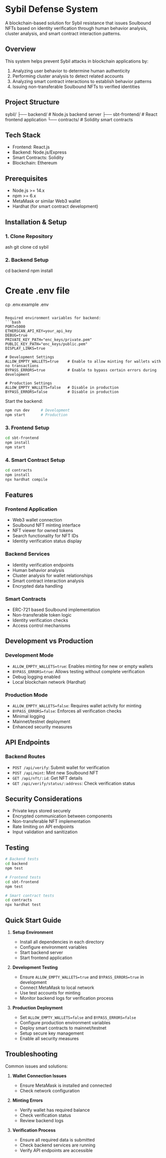 # Sybil Defense System

A blockchain-based solution for Sybil resistance that issues Soulbound NFTs based on identity verification through human behavior analysis, cluster analysis, and smart contract interaction patterns.

## Overview

This system helps prevent Sybil attacks in blockchain applications by:
1. Analyzing user behavior to determine human authenticity
2. Performing cluster analysis to detect related accounts
3. Analyzing smart contract interactions to establish behavior patterns
4. Issuing non-transferable Soulbound NFTs to verified identities

## Project Structure 
sybil/
├── backend/ # Node.js backend server
├── sbt-frontend/ # React frontend application
└── contracts/ # Solidity smart contracts

## Tech Stack
- Frontend: React.js
- Backend: Node.js/Express
- Smart Contracts: Solidity
- Blockchain: Ethereum

## Prerequisites
- Node.js >= 14.x
- npm >= 6.x
- MetaMask or similar Web3 wallet
- Hardhat (for smart contract development)

## Installation & Setup

### 1. Clone Repository
ash
git clone 
cd sybil

### 2. Backend Setup
cd backend
npm install

# Create .env file
cp .env.example .env
```

Required environment variables for backend:
```bash
PORT=5000
ETHERSCAN_API_KEY=your_api_key
DEBUG=true
PRIVATE_KEY_PATH="enc_keys/private.pem"
PUBLIC_KEY_PATH="enc_keys/public.pem"
DISPLAY_LINKS=true

# Development Settings
ALLOW_EMPTY_WALLETS=true    # Enable to allow minting for wallets with no transactions
BYPASS_ERRORS=true          # Enable to bypass certain errors during development

# Production Settings
ALLOW_EMPTY_WALLETS=false   # Disable in production
BYPASS_ERRORS=false         # Disable in production
```

Start the backend:
```bash
npm run dev     # Development
npm start       # Production
```

### 3. Frontend Setup
```bash
cd sbt-frontend
npm install
npm start
```

### 4. Smart Contract Setup
```bash
cd contracts
npm install
npx hardhat compile
```

## Features

### Frontend Application
- Web3 wallet connection
- Soulbound NFT minting interface
- NFT viewer for owned tokens
- Search functionality for NFT IDs
- Identity verification status display

### Backend Services
- Identity verification endpoints
- Human behavior analysis
- Cluster analysis for wallet relationships
- Smart contract interaction analysis
- Encrypted data handling

### Smart Contracts
- ERC-721 based Soulbound implementation
- Non-transferable token logic
- Identity verification checks
- Access control mechanisms

## Development vs Production

### Development Mode
- `ALLOW_EMPTY_WALLETS=true`: Enables minting for new or empty wallets
- `BYPASS_ERRORS=true`: Allows testing without complete verification
- Debug logging enabled
- Local blockchain network (Hardhat)

### Production Mode
- `ALLOW_EMPTY_WALLETS=false`: Requires wallet activity for minting
- `BYPASS_ERRORS=false`: Enforces all verification checks
- Minimal logging
- Mainnet/testnet deployment
- Enhanced security measures

## API Endpoints

### Backend Routes
- `POST /api/verify`: Submit wallet for verification
- `POST /api/mint`: Mint new Soulbound NFT
- `GET /api/nft/:id`: Get NFT details
- `GET /api/verify/status/:address`: Check verification status

## Security Considerations
- Private keys stored securely
- Encrypted communication between components
- Non-transferable NFT implementation
- Rate limiting on API endpoints
- Input validation and sanitization

## Testing
```bash
# Backend tests
cd backend
npm test

# Frontend tests
cd sbt-frontend
npm test

# Smart contract tests
cd contracts
npx hardhat test
```

## Quick Start Guide

1. **Setup Environment**
   - Install all dependencies in each directory
   - Configure environment variables
   - Start backend server
   - Start frontend application

2. **Development Testing**
   - Ensure `ALLOW_EMPTY_WALLETS=true` and `BYPASS_ERRORS=true` in development
   - Connect MetaMask to local network
   - Use test accounts for minting
   - Monitor backend logs for verification process

3. **Production Deployment**
   - Set `ALLOW_EMPTY_WALLETS=false` and `BYPASS_ERRORS=false`
   - Configure production environment variables
   - Deploy smart contracts to mainnet/testnet
   - Setup secure key management
   - Enable all security measures

## Troubleshooting

Common issues and solutions:
1. **Wallet Connection Issues**
   - Ensure MetaMask is installed and connected
   - Check network configuration

2. **Minting Errors**
   - Verify wallet has required balance
   - Check verification status
   - Review backend logs

3. **Verification Process**
   - Ensure all required data is submitted
   - Check backend services are running
   - Verify API endpoints are accessible

